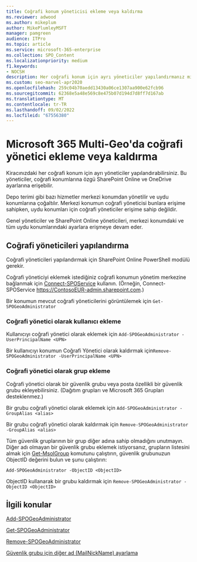 ```yaml
---
title: Coğrafi konum yöneticisi ekleme veya kaldırma
ms.reviewer: adwood
ms.author: mikeplum
author: MikePlumleyMSFT
manager: pamgreen
audience: ITPro
ms.topic: article
ms.service: microsoft-365-enterprise
ms.collection: SPO_Content
ms.localizationpriority: medium
f1.keywords:
- NOCSH
description: Her coğrafi konum için ayrı yöneticiler yapılandırmanız mı gerekiyor? Microsoft 365 Multi-Geo'da coğrafi yönetici eklemeyi veya kaldırmayı öğrenin.
ms.custom: seo-marvel-apr2020
ms.openlocfilehash: 259c04b70aedd13430a06ce1307aa900e62fcb96
ms.sourcegitcommit: 62368e5a48e569c8e475b07d194d7d8ff7d167ab
ms.translationtype: MT
ms.contentlocale: tr-TR
ms.lasthandoff: 09/02/2022
ms.locfileid: "67556380"
---
```

# <a name="add-or-remove-a-geo-administrator-in-microsoft-365-multi-geo"></a>Microsoft 365 Multi-Geo'da coğrafi yönetici ekleme veya kaldırma

Kiracınızdaki her coğrafi konum için ayrı yöneticiler yapılandırabilirsiniz. Bu yöneticiler, coğrafi konumlarına özgü SharePoint Online ve OneDrive ayarlarına erişebilir.

Depo terimi gibi bazı hizmetler merkezi konumdan yönetilir ve uydu konumlarına çoğaltılır. Merkezi konumun coğrafi yöneticisi bunlara erişime sahipken, uydu konumları için coğrafi yöneticiler erişime sahip değildir.

Genel yöneticiler ve SharePoint Online yöneticileri, merkezi konumdaki ve tüm uydu konumlarındaki ayarlara erişmeye devam eder.

## <a name="configuring-geo-administrators"></a>Coğrafi yöneticileri yapılandırma

Coğrafi yöneticileri yapılandırmak için SharePoint Online PowerShell modülü gerekir.

Coğrafi yöneticiyi eklemek istediğiniz coğrafi konumun yönetim merkezine bağlanmak için [Connect-SPOService](/powershell/module/sharepoint-online/Connect-SPOService) kullanın. (Örneğin, Connect-SPOService  https://ContosoEUR-admin.sharepoint.com.)

Bir konumun mevcut coğrafi yöneticilerini görüntülemek için `Get-SPOGeoAdministrator`

### <a name="adding-a-user-as-a-geo-admin"></a>Coğrafi yönetici olarak kullanıcı ekleme

Kullanıcıyı coğrafi yönetici olarak eklemek için `Add-SPOGeoAdministrator -UserPrincipalName <UPN>`

Bir kullanıcıyı konumun Coğrafi Yönetici olarak kaldırmak için`Remove-SPOGeoAdministrator -UserPrincipalName <UPN>`

### <a name="adding-a-group-as-a-geo-admin"></a>Coğrafi yönetici olarak grup ekleme

Coğrafi yönetici olarak bir güvenlik grubu veya posta özellikli bir güvenlik grubu ekleyebilirsiniz. (Dağıtım grupları ve Microsoft 365 Grupları desteklenmez.)

Bir grubu coğrafi yönetici olarak eklemek için `Add-SPOGeoAdministrator -GroupAlias <alias>`

Bir grubu coğrafi yönetici olarak kaldırmak için `Remove-SPOGeoAdministrator -GroupAlias <alias>`

Tüm güvenlik gruplarının bir grup diğer adına sahip olmadığını unutmayın. Diğer adı olmayan bir güvenlik grubu eklemek istiyorsanız, grupların listesini almak için [Get-MsolGroup](/powershell/module/msonline/get-msolgroup) komutunu çalıştırın, güvenlik grubunuzun ObjectID değerini bulun ve şunu çalıştırın:

`Add-SPOGeoAdministrator -ObjectID <ObjectID>`

ObjectID kullanarak bir grubu kaldırmak için `Remove-SPOGeoAdministrator -ObjectID <ObjectID>`

## <a name="related-topics"></a>İlgili konular

[Add-SPOGeoAdministrator](/powershell/module/sharepoint-online/add-spogeoadministrator)

[Get-SPOGeoAdministrator](/powershell/module/sharepoint-online/get-spogeoadministrator)

[Remove-SPOGeoAdministrator](/powershell/module/sharepoint-online/remove-spogeoadministrator)

[Güvenlik grubu için diğer ad (MailNickName) ayarlama](/powershell/module/azuread/set-azureadgroup)
